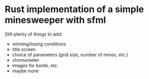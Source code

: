 # Rust implementation of a simple minesweeper with sfml

Still plenty of things to add:
 - winning/losing conditions
 - title screen
 - choice of parameters (grid size, number of mines, etc.)
 - chronometer
 - images for bomb, etc.
 - maybe more
